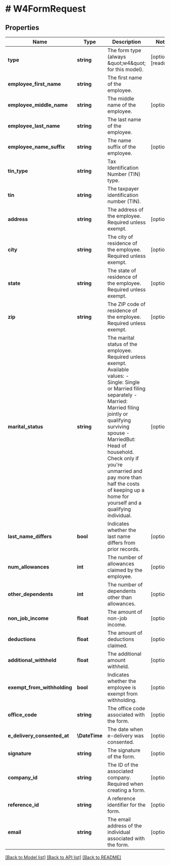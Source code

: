 # # W4FormRequest

## Properties

Name | Type | Description | Notes
------------ | ------------- | ------------- | -------------
**type** | **string** | The form type (always \&quot;w4\&quot; for this model). | [optional] [readonly]
**employee_first_name** | **string** | The first name of the employee. |
**employee_middle_name** | **string** | The middle name of the employee. | [optional]
**employee_last_name** | **string** | The last name of the employee. |
**employee_name_suffix** | **string** | The name suffix of the employee. | [optional]
**tin_type** | **string** | Tax Identification Number (TIN) type. |
**tin** | **string** | The taxpayer identification number (TIN). |
**address** | **string** | The address of the employee. Required unless exempt. | [optional]
**city** | **string** | The city of residence of the employee. Required unless exempt. | [optional]
**state** | **string** | The state of residence of the employee. Required unless exempt. | [optional]
**zip** | **string** | The ZIP code of residence of the employee. Required unless exempt. | [optional]
**marital_status** | **string** | The marital status of the employee. Required unless exempt.  Available values:  - Single: Single or Married filing separately  - Married: Married filing jointly or qualifying surviving spouse  - MarriedBut: Head of household. Check only if you&#39;re unmarried and pay more than half the costs of keeping up a home for yourself and a qualifying individual. | [optional]
**last_name_differs** | **bool** | Indicates whether the last name differs from prior records. | [optional]
**num_allowances** | **int** | The number of allowances claimed by the employee. | [optional]
**other_dependents** | **int** | The number of dependents other than allowances. | [optional]
**non_job_income** | **float** | The amount of non-job income. | [optional]
**deductions** | **float** | The amount of deductions claimed. | [optional]
**additional_withheld** | **float** | The additional amount withheld. | [optional]
**exempt_from_withholding** | **bool** | Indicates whether the employee is exempt from withholding. | [optional]
**office_code** | **string** | The office code associated with the form. | [optional]
**e_delivery_consented_at** | **\DateTime** | The date when e-delivery was consented. | [optional]
**signature** | **string** | The signature of the form. | [optional]
**company_id** | **string** | The ID of the associated company. Required when creating a form. | [optional]
**reference_id** | **string** | A reference identifier for the form. | [optional]
**email** | **string** | The email address of the individual associated with the form. | [optional]

[[Back to Model list]](../../../README.md#models) [[Back to API list]](../../../README.md#endpoints) [[Back to README]](../../../README.md)
